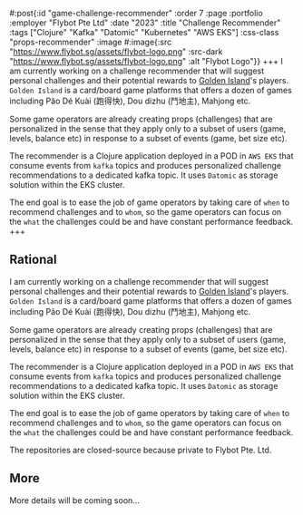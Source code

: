#:post{:id "game-challenge-recommender"
       :order 7
       :page :portfolio
       :employer "Flybot Pte Ltd" 
       :date "2023"
       :title "Challenge Recommender"
       :tags ["Clojure" "Kafka" "Datomic" "Kubernetes" "AWS EKS"]
       :css-class "props-recommender"
       :image #:image{:src "https://www.flybot.sg/assets/flybot-logo.png"
                      :src-dark "https://www.flybot.sg/assets/flybot-logo.png"
                      :alt "Flybot Logo"}}
+++
I am currently working on a challenge recommender that will suggest personal challenges and their potential rewards to [Golden Island](https://www.80166.com/)'s players. `Golden Island` is a card/board game platforms that offers a dozen of games including Pǎo Dé Kuài (跑得快), Dou dizhu (鬥地主), Mahjong etc.

Some game operators are already creating props (challenges) that are personalized in the sense that they apply only to a subset of users (game, levels, balance etc) in response to a subset of events (game, bet size etc).

The recommender is a Clojure application deployed in a POD in `AWS EKS` that consume events from `kafka` topics and produces personalized challenge recommendations to a dedicated kafka topic. It uses `Datomic` as storage solution within the EKS cluster.

The end goal is to ease the job of game operators by taking care of `when` to recommend challenges and to `whom`, so the game operators can focus on the `what` the challenges could be and have constant performance feedback.
+++
## Rational
I am currently working on a challenge recommender that will suggest personal challenges and their potential rewards to [Golden Island](https://www.80166.com/)'s players. `Golden Island` is a card/board game platforms that offers a dozen of games including Pǎo Dé Kuài (跑得快), Dou dizhu (鬥地主), Mahjong etc.

Some game operators are already creating props (challenges) that are personalized in the sense that they apply only to a subset of users (game, levels, balance etc) in response to a subset of events (game, bet size etc).

The recommender is a Clojure application deployed in a POD in `AWS EKS` that consume events from `kafka` topics and produces personalized challenge recommendations to a dedicated kafka topic. It uses `Datomic` as storage solution within the EKS cluster.

The end goal is to ease the job of game operators by taking care of `when` to recommend challenges and to `whom`, so the game operators can focus on the `what` the challenges could be and have constant performance feedback.

The repositories are closed-source because private to Flybot Pte. Ltd.

## More

More details will be coming soon...
